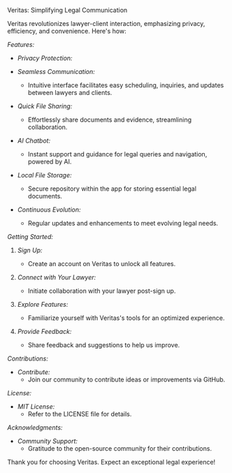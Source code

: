 Veritas: Simplifying Legal Communication

Veritas revolutionizes lawyer-client interaction, emphasizing privacy, efficiency, and convenience. Here's how:

*Features:*

- *Privacy Protection:*
- *Seamless Communication:* 
  - Intuitive interface facilitates easy scheduling, inquiries, and updates between lawyers and clients.

- *Quick File Sharing:* 
  - Effortlessly share documents and evidence, streamlining collaboration.

- *AI Chatbot:* 
  - Instant support and guidance for legal queries and navigation, powered by AI.

- *Local File Storage:* 
  - Secure repository within the app for storing essential legal documents.

- *Continuous Evolution:* 
  - Regular updates and enhancements to meet evolving legal needs.

*Getting Started:*

1. *Sign Up:* 
   - Create an account on Veritas to unlock all features.

2. *Connect with Your Lawyer:* 
   - Initiate collaboration with your lawyer post-sign up.

3. *Explore Features:* 
   - Familiarize yourself with Veritas's tools for an optimized experience.

4. *Provide Feedback:* 
   - Share feedback and suggestions to help us improve.

*Contributions:*

- *Contribute:* 
  - Join our community to contribute ideas or improvements via GitHub.

*License:*

- *MIT License:* 
  - Refer to the LICENSE file for details.

*Acknowledgments:*

- *Community Support:* 
  - Gratitude to the open-source community for their contributions.

Thank you for choosing Veritas. Expect an exceptional legal experience!
